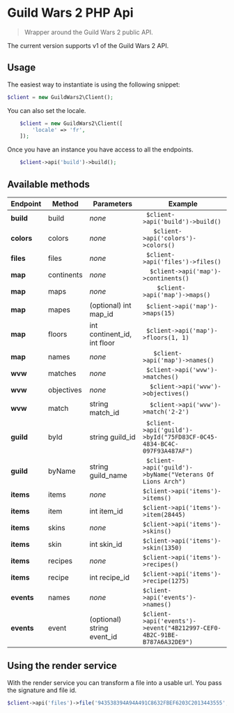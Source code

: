 # Guild Wars 2 PHP Api
> Wrapper around the  Guild Wars 2 public API.

The current version supports v1 of the Guild Wars 2 API.

## Usage

The easiest way to instantiate is using the following snippet:

```php
$client = new GuildWars2\Client();
```

You can also set the locale.


```php
	$client = new GuildWars2\Client([
    	'locale' => 'fr',
	]);	
```

Once you have an instance you have access to all the endpoints.

```php
	$client->api('build')->build();
```

## Available methods

| Endpoint  | Method  | Parameters  | Example |
|---|---|---|---|
|  **build** |  build |  *none* | `	$client->api('build')->build()`|
|  **colors** |  colors |  *none* | `	$client->api('colors')->colors()`|
|  **files** |  files |  *none* | `	$client->api('files')->files()`|
|  **map** |  continents |  *none* | `	$client->api('map')->continents()`|
|  **map** |  maps |  *none* | `	$client->api('map')->maps()`|
|  **map** |  mapes |  (optional) int map_id| `	$client->api('map')->maps(15)`|
|  **map** |  floors |  int continent_id,  int floor| `	$client->api('map')->floors(1, 1)`|
|  **map** |  names |  *none* | `	$client->api('map')->names()`|
|  **wvw** |  matches |  *none* | `	$client->api('wvw')->matches()`|
|  **wvw** |  objectives |  *none* | `	$client->api('wvw')->objectives()`|
|  **wvw** |  match |  string match_id | `	$client->api('wvw')->match('2-2')`|
|  **guild** |  byId |  string guild_id | `	$client->api('guild')->byId("75FD83CF-0C45-4834-BC4C-097F93A487AF")`|
|  **guild** |  byName |  string guild_name | `	$client->api('guild')->byName("Veterans Of Lions Arch")`|
| **items** | items | *none* | `$client->api('items')->items()`|
| **items** | item | int item_id | `$client->api('items')->item(28445)`|
| **items** | skins | *none* | `$client->api('items')->skins()`|
| **items** | skin | int skin_id | `$client->api('items')->skin(1350)`|
| **items** | recipes | *none* | `$client->api('items')->recipes()`|
| **items** | recipe | int recipe_id | `$client->api('items')->recipe(1275)`|
| **events** | names | *none* | `$client->api('events')->names()`|
| **events** | event | (optional) string event_id | `$client->api('events')->event("4B212997-CEF0-4B2C-91BE-B787A6A32DE9")`|

## Using the render service

With the render service you can transform a file into a usable url. You pass the signature and file id.

```php
$client->api('files')->file('943538394A94A491C8632FBEF6203C2013443555', 102478)
```



